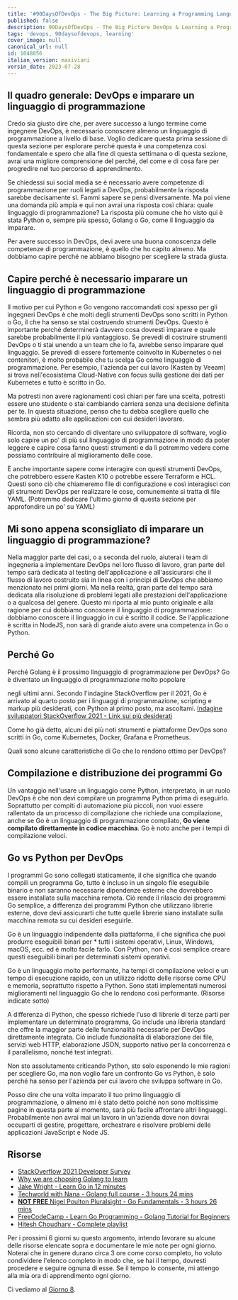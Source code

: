 ```yaml
---
title: '#90DaysOfDevOps - The Big Picture: Learning a Programming Language - Day 7'
published: false
description: 90DaysOfDevOps - The Big Picture DevOps & Learning a Programming Language
tags: 'devops, 90daysofdevops, learning'
cover_image: null
canonical_url: null
id: 1048856
italian_version: maxiviani
versin_date: 2023-07-28
---
```


## Il quadro generale: DevOps e imparare un linguaggio di programmazione

Credo sia giusto dire che, per avere successo a lungo termine come ingegnere DevOps, è necessario conoscere almeno un linguaggio di programmazione a livello di base. Voglio dedicare questa prima sessione di questa sezione per esplorare perché questa è una competenza così fondamentale e spero che alla fine di questa settimana o di questa sezione, avrai una migliore comprensione del perché, del come e di cosa fare per progredire nel tuo percorso di apprendimento.

Se chiedessi sui social media se è necessario avere competenze di programmazione per ruoli legati a DevOps, probabilmente la risposta sarebbe decisamente sì. Fammi sapere se pensi diversamente. Ma poi viene una domanda più ampia e qui non avrai una risposta così chiara: quale linguaggio di programmazione? La risposta più comune che ho visto qui è stata Python o, sempre più spesso, Golang o Go, come il linguaggio da imparare.

Per avere successo in DevOps, devi avere una buona conoscenza delle competenze di programmazione, è quello che ho capito almeno. Ma dobbiamo capire perché ne abbiamo bisogno per scegliere la strada giusta.

## Capire perché è necessario imparare un linguaggio di programmazione

Il motivo per cui Python e Go vengono raccomandati così spesso per gli ingegneri DevOps è che molti degli strumenti DevOps sono scritti in Python o Go, il che ha senso se stai costruendo strumenti DevOps. Questo è importante perché determinerà davvero cosa dovresti imparare e quale sarebbe probabilmente il più vantaggioso. Se prevedi di costruire strumenti DevOps o ti stai unendo a un team che lo fa, avrebbe senso imparare quel linguaggio. Se prevedi di essere fortemente coinvolto in Kubernetes o nei contenitori, è molto probabile che tu scelga Go come linguaggio di programmazione. Per esempio, l'azienda per cui lavoro (Kasten by Veeam) si trova nell'ecosistema Cloud-Native con focus sulla gestione dei dati per Kubernetes e tutto è scritto in Go.

Ma potresti non avere ragionamenti così chiari per fare una scelta, potresti essere uno studente o stai cambiando carriera senza una decisione definita per te. In questa situazione, penso che tu debba scegliere quello che sembra più adatto alle applicazioni con cui desideri lavorare.

Ricorda, non sto cercando di diventare uno sviluppatore di software, voglio solo capire un po' di più sul linguaggio di programmazione in modo da poter leggere e capire cosa fanno questi strumenti e da lì potremmo vedere come possiamo contribuire al miglioramento delle cose.

È anche importante sapere come interagire con questi strumenti DevOps, che potrebbero essere Kasten K10 o potrebbe essere Terraform e HCL. Questi sono ciò che chiameremo file di configurazione e così interagisci con gli strumenti DevOps per realizzare le cose, comunemente si tratta di file YAML. (Potremmo dedicare l'ultimo giorno di questa sezione per approfondire un po' su YAML)

## Mi sono appena sconsigliato di imparare un linguaggio di programmazione?

Nella maggior parte dei casi, o a seconda del ruolo, aiuterai i team di ingegneria a implementare DevOps nel loro flusso di lavoro, gran parte del tempo sarà dedicata al testing dell'applicazione e all'assicurarsi che il flusso di lavoro costruito sia in linea con i principi di DevOps che abbiamo menzionato nei primi giorni. Ma nella realtà, gran parte del tempo sarà dedicata alla risoluzione di problemi legati alle prestazioni dell'applicazione o a qualcosa del genere. Questo mi riporta al mio punto originale e alla ragione per cui dobbiamo conoscere il linguaggio di programmazione: dobbiamo conoscere il linguaggio in cui è scritto il codice. Se l'applicazione è scritta in NodeJS, non sarà di grande aiuto avere una competenza in Go o Python.

## Perché Go

Perché Golang è il prossimo linguaggio di programmazione per DevOps? Go è diventato un linguaggio di programmazione molto popolare

 negli ultimi anni. Secondo l'indagine StackOverflow per il 2021, Go è arrivato al quarto posto per i linguaggi di programmazione, scripting e markup più desiderati, con Python al primo posto, ma ascoltami. [Indagine sviluppatori StackOverflow 2021 - Link sui più desiderati](https://insights.stackoverflow.com/survey/2021#section-most-loved-dreaded-and-wanted-programming-scripting-and-markup-languages)

Come ho già detto, alcuni dei più noti strumenti e piattaforme DevOps sono scritti in Go, come Kubernetes, Docker, Grafana e Prometheus.

Quali sono alcune caratteristiche di Go che lo rendono ottimo per DevOps?

## Compilazione e distribuzione dei programmi Go

Un vantaggio nell'usare un linguaggio come Python, interpretato, in un ruolo DevOps è che non devi compilare un programma Python prima di eseguirlo. Soprattutto per compiti di automazione più piccoli, non vuoi essere rallentato da un processo di compilazione che richiede una compilazione, anche se Go è un linguaggio di programmazione compilato, **Go viene compilato direttamente in codice macchina**. Go è noto anche per i tempi di compilazione veloci.

## Go vs Python per DevOps

I programmi Go sono collegati staticamente, il che significa che quando compili un programma Go, tutto è incluso in un singolo file eseguibile binario e non saranno necessarie dipendenze esterne che dovrebbero essere installate sulla macchina remota. Ciò rende il rilascio dei programmi Go semplice, a differenza dei programmi Python che utilizzano librerie esterne, dove devi assicurarti che tutte quelle librerie siano installate sulla macchina remota su cui desideri eseguirle.

Go è un linguaggio indipendente dalla piattaforma, il che significa che puoi produrre eseguibili binari per \* tutti i sistemi operativi, Linux, Windows, macOS, ecc. ed è molto facile farlo. Con Python, non è così semplice creare questi eseguibili binari per determinati sistemi operativi.

Go è un linguaggio molto performante, ha tempi di compilazione veloci e un tempo di esecuzione rapido, con un utilizzo ridotto delle risorse come CPU e memoria, soprattutto rispetto a Python. Sono stati implementati numerosi miglioramenti nel linguaggio Go che lo rendono così performante. (Risorse indicate sotto)

A differenza di Python, che spesso richiede l'uso di librerie di terze parti per implementare un determinato programma, Go include una libreria standard che offre la maggior parte delle funzionalità necessarie per DevOps direttamente integrata. Ciò include funzionalità di elaborazione dei file, servizi web HTTP, elaborazione JSON, supporto nativo per la concorrenza e il parallelismo, nonché test integrati.

Non sto assolutamente criticando Python, sto solo esponendo le mie ragioni per scegliere Go, ma non voglio fare un confronto Go vs Python, è solo perché ha senso per l'azienda per cui lavoro che sviluppa software in Go.

Posso dire che una volta imparato il tuo primo linguaggio di programmazione, o almeno mi è stato detto poiché non sono moltissime pagine in questa parte al momento, sarà più facile affrontare altri linguaggi. Probabilmente non avrai mai un lavoro in un'azienda dove non dovrai occuparti di gestire, progettare, orchestrare e risolvere problemi delle applicazioni JavaScript e Node JS.

## Risorse

- [StackOverflow 2021 Developer Survey](https://insights.stackoverflow.com/survey/2021)
- [Why we are choosing Golang to learn](https://www.youtube.com/watch?v=7pLqIIAqZD4&t=9s)
- [Jake Wright - Learn Go in 12 minutes](https://www.youtube.com/watch?v=C8LgvuEBraI&t=312s)
- [Techworld with Nana - Golang full course - 3 hours 24 mins](https://www.youtube.com/watch?v=yyUHQIec83I)
- [**NOT FREE** Nigel Poulton Pluralsight - Go Fundamentals - 3 hours 26 mins](https://www.pluralsight.com/courses/go-fundamentals)
- [FreeCodeCamp - Learn Go Programming - Golang Tutorial for Beginners](https://www.youtube.com/watch?v=YS4e4q9oBaU&t=1025s)
- [Hitesh Choudhary - Complete playlist](https://www.youtube.com/playlist?list=PLRAV69dS1uWSR89FRQGZ6q9BR2b44Tr9N)

Per i prossimi 6 giorni su questo argomento, intendo lavorare su alcune delle risorse elencate sopra e documentare le mie note per ogni giorno. Noterai che in genere durano circa 3 ore come corso completo, ho voluto condividere l'elenco completo in modo che, se hai il tempo, dovresti procedere e seguire ognuna di esse. Se il tempo lo consente, mi attengo alla mia ora di apprendimento ogni giorno.

Ci vediamo al [Giorno 8](day08.md).
